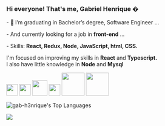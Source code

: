 ### Hi everyone! That's me, Gabriel Henrique �

<div align="left">
  <div>
    <p>- 🌱 I’m graduating in Bachelor’s degree, Software Engineer ...</p>
    <p>- And currently looking for a job in <strong>front-end</strong> ...</p>
    <p>- Skills: <strong> React, Redux, Node, JavaScript, html, CSS. </strong></p>
  </div>
  <div>
    <p>I'm focused on improving my skills in <strong>React</strong> and <strong>Typescript.</strong><br> I also have little knowledge in <strong>Node</strong> and <strong>Mysql</strong></>
    <p></p>

  </div>
</div>  

<div align="left">
    <div>
      <img height="30" width="30" src="https://cdn.jsdelivr.net/gh/devicons/devicon/icons/javascript/javascript-original.svg" />
    <img height="30" width="30" src="https://cdn.jsdelivr.net/gh/devicons/devicon/icons/typescript/typescript-original.svg" />
    <img height="40" width="40" src="https://cdn.jsdelivr.net/gh/devicons/devicon/icons/react/react-original-wordmark.svg" />
    <img height="30" width="30" src="https://cdn.jsdelivr.net/gh/devicons/devicon/icons/redux/redux-original.svg" />
    <img height="60" width="60" src="https://cdn.jsdelivr.net/gh/devicons/devicon/icons/nodejs/nodejs-original-wordmark.svg" />
    <img height="60" width="60" src="https://cdn.jsdelivr.net/gh/devicons/devicon/icons/mysql/mysql-original-wordmark.svg" />
  </div>
  <div>
  
  ![gab-h3nrique's Top Languages](https://github-readme-stats.vercel.app/api/top-langs/?username=gab-h3nrique&theme=vue-dark&show_icons=true&hide_border=true&layout=compact)
  </div>

</div>
<div>
 <a style ="border-radius:20px" href="https://www.linkedin.com/in/gabriel-henrique-47ab76188" target="_blank"><img src="https://img.shields.io/badge/LinkedIn-0077B5?style=for-the-badge&logo=linkedin&logoColor=white" target="_blank"></a>
</div>

<!--

 <div align="right">
  
  
![gab-h3nrique's Stats](https://github-readme-stats.vercel.app/api?username=gab-h3nrique&theme=vue-dark&show_icons=true&hide_border=true&count_private=true)


</div>

